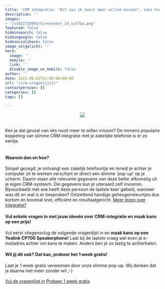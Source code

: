 ```yaml
---
title: 'CRM integratie: "Dit zou ik nooit meer willen missen", lees hier waarom.'
description: ''
images:
- "/v1622720993/Screenshot_14_eih7bx.png"
featured: false
hideinsearch: false
hideingoogle: false
hidesocialshare: false
image_uitgelicht: ''
hero:
  image: ''
  mobile: ''
  link: ''
  disable_image_on_mobile: false
author: ''
date: 2021-06-02T22:00:00+00:00
url: "/crm-vragenlijst/"
contactpersoon: []
categories: []
tags: []

---
```

<center><img src="https://res.cloudinary.com/callvoip/image/upload/v1622720993/Screenshot_14_eih7bx.png"></center><br><br>
Ken je dat gevoel van iets nooit meer te willen missen? De immens populaire koppeling van slimme CRM integratie met je zakelijke telefonie is er zo eentje.<br><br>

#### Waarom dan en hoe?

Simpel gezegd; je ontvangt een zakelijk telefoontje en terwijl je achter je computer zit te werken verschijnt er direct een slimme ‘pop-up’ op je scherm. Daarin staan alle relevante gegevens van deze beller afkomstig uit je eigen CRM-systeem. Die gegevens kun je uiteraard zelf invoeren. Bijvoorbeeld met wie heeft deze persoon de laatste keer gebeld, wanneer was dit en wat is er besproken? Ontzettend handige geheugensteuntjes dus kortom en bovenal snel, efficiënt en resultaatgericht. <a href="/telefonie/integratie/">Meer lezen over integratie?</a>

#### Vul enkele vragen in met jouw ideeën over CRM-integratie en maak kans op een prijs!

Vul eerst vliegensvlug de volgende vragenlijst in en **maak kans op een Yealink CP700 Speakerphone!** Laat bij de laatste vraag wel even je e-mailadres achter om kans te maken. Anders ben je zo lastig te achterhalen.

#### Wil jij dit ook? Dat kan, probeer het 1 week gratis!

Laat je 1 week gratis verwennen door onze slimme pop-up. Wij denken dat je daarna niet meer zonder wil ;-)
<br><br><a href="https://docs.google.com/forms/d/e/1FAIpQLScCnzt5kZ2vvey-ZOF6tu-WNU4PCw5mMgRGtdk1Gz3HrcuMkQ/viewform" class="button">Vul de vragenlijst in</a>   <a href="aanvragen/voip-cti/" class="button">Probeer 1 week gratis</a>
